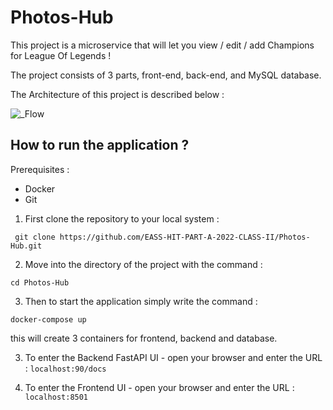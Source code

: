 # Photos-Hub

This project is a microservice that will let you view / edit / add Champions for League Of Legends !

The project consists of 3 parts, front-end, back-end, and MySQL database.

The Architecture of this project is described below :

![_Flow](https://user-images.githubusercontent.com/71922912/208976356-8707bff7-91e2-4414-89f6-8763ff420065.png)

## How to run the application ?

Prerequisites :
- Docker
- Git

1. First clone the repository to your local system :

``` git clone https://github.com/EASS-HIT-PART-A-2022-CLASS-II/Photos-Hub.git```

2. Move into the directory of the project with the command : 

``` cd Photos-Hub ```

3. Then to start the application simply write the command : 

``` docker-compose up ```

this will create 3 containers for frontend, backend and database.

3. To enter the Backend FastAPI UI - open your browser and enter the URL : 
   ``` localhost:90/docs ```

4. To enter the Frontend UI - open your browser and enter the URL : 
   ``` localhost:8501 ```
